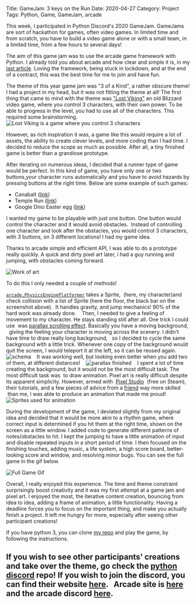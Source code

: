 Title: GameJam: 3 keys on the Run
Date: 2020-04-27
Category: Project
Tags: Python, Game, GameJam, arcade

This week, I participated in Python Discord's 2020 GameJam. GameJams are sort of hackathon for games, often video games.
In limited time and from scratch, you have to build a video game alone or with a small team, in a limited 
time, from a few hours to several days!

The aim of this game jam was to use the arcade game framework with Python. I already told you about arcade and how clear
and simple it is, in my [last article]({filename}/MineSweeper_Sunday.md). Loving the framework, being stuck in lockdown, 
and at the end of a contract, this was the best time for me to join and have fun. 

The theme of this year game jam was "3 of a Kind", a rather obscure theme! I had a project in my head, but it was not 
fitting the theme at all! The first thing that came to mind with the theme was 
["Lost Viking"](https://en.wikipedia.org/wiki/The_Lost_Vikings) an old Blizzard video game, where you control 3 characters,
with their own power. To be able to progress in the level, you had to use all of the characters. This required some brainstorming.
 
![Lost Viking is a game where you control 3 characters](https://main.judgehype.com/images/froala/2019/04/1554232974_6.jpg)

However, as rich inspiration it was, a game like this would require a lot of assets, the ability to create clever levels,
and more coding than I had time. I decided to reduce the scope as much as possible. After all, a tiny finished game is
better than a grandiose prototype.

After iterating on numerous ideas, I decided that a runner type of game would be perfect. In this kind of game, you have
 only one or two buttons,your character runs automatically and you have to avoid hazards by pressing buttons at
the right time. Below are some example of such games:
- Canabalt ([link](http://canabalt.com/))
- Temple Run ([link](https://play.google.com/store/apps/details?id=com.imangi.templerun&hl=en))
- Google Dino Easter egg ([link](https://www.omgchrome.com/list-google-chrome-easter-eggs/)) 

I wanted my game to be playable with just one button. One button would control the character and it would avoid obstacles.
 Instead of controlling one character and look after the obstacles, you would control 3 characters, with 3 buttons, 
on 3 different locations! I had my game idea. 

Thanks to arcade simple and efficient API, I was able to do a prototype really quickly. A quick and dirty pixel art later, 
i had a guy running and jumping, with obstacles coming forward.

![Work of art]({filename}/image/GameDev1.gif)

To do this I only needed a couple of methods!

[`arcade.PhysicsEnginePlatformer`](https://arcade.academy/_modules/arcade/physics_engines.html) takes a Sprite, 
 (here, my character)and check collision with a list of Sprite (here the floor, the black bar on the screenshot above).
 It handles gravity, and jump mechanics! 90% of the hard work was already done. 
 
 Then, I needed to give a feeling of movement to my character. He stays standing still after all. One trick I could use 
was [parallax scrolling effect](https://en.wikipedia.org/wiki/Parallax_scrolling). Basically you have a moving background,
  giving the feeling your character is moving across the scenery. I didn't have time to draw really long background, 
  so I decided to cycle the same background with a little trick. Whenever one copy of the background would quit the screen, 
I would teleport it at the left, so it can be reused again.
  
  ![schema]({filename}/image/GameDev2.png)
  
 It was working well, but looking even better when you add two of them, at different distances!
 
 ![parallax finished]({filename}/image/GameDev3.gif)
 
 I spent a lot of time creating the background, but it would not be the most difficult task. The most difficult task was
 to draw animation. Pixel art is really difficult despite its apparent simplicity. However, armed with 
 [Pixel Studio](https://store.steampowered.com/app/1204050/Pixel_Studio_for_pixel_art/)
 (free on Steam), their tutorials, and a few pieces of advice from a [friend](https://twitter.com/Fe_nris) way more skilled
 than me, I was able to produce an animation that made me proud! 
 
![Sprites used for animation]({filename}/image/GameDev4.gif)

During the development of the game, I deviated slightly from my original idea and decided that it would be more akin to 
a rhythm game, where correct input is determined if you hit them at the right time, shown on the screen as a little window.
I added code to generate different patterns of notes/obstacles to hit. I kept the jumping to have a little animation of 
input and disable repeated inputs in a short period of time. I then focused on the finishing touches, adding music, 
a life system, a high score board, better-looking score and window, and resolving minor bugs. You can see the full game
in the gif below.

![Full Game Gif]({filename}/image/GameDev5.gif)

Overall, I really enjoyed this experience. The time and theme constraint surprisingly boost creativity and it was my 
first attempt at a game jam and pixel art. I enjoyed the most, the iterative content creation, bouncing from idea to idea, 
adding a frame of animation, a little functionality. Having a deadline forces you to focus on the important thing, and 
make you actually finish a project. It left me hungry for more, especially after seeing other participant
creations! 

If you have python 3, you can clone [my repo](https://github.com/Elesh-Norn/game-jam-2020) and play the game,
by following the instructions. 

If you wish to see other participants' creations and take over the theme, go check the 
[python discord](https://github.com/python-discord/game-jam-2020) repo! If you wish to join the discord, you can find
their website [here](https://pythondiscord.com/).
 
Arcade site is [here](https://arcade.academy/) and the arcade discord [here](https://discord.gg/fceAXdY). 
-- 